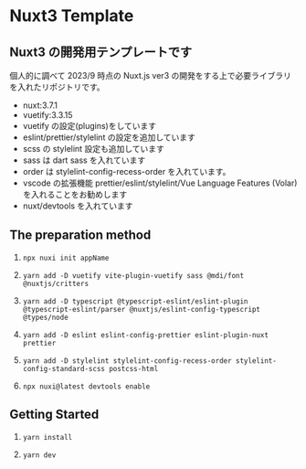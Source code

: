 # Nuxt3 Template

## Nuxt3 の開発用テンプレートです

個人的に調べて 2023/9 時点の Nuxt.js ver3 の開発をする上で必要ライブラリを入れたリポジトリです。

- nuxt:3.7.1
- vuetify:3.3.15
- vuetify の設定(plugins)をしています
- eslint/prettier/stylelint の設定を追加しています
- scss の stylelint 設定も追加しています
- sass は dart sass を入れています
- order は stylelint-config-recess-order を入れています。
- vscode の拡張機能 prettier/eslint/stylelint/Vue Language Features (Volar) を入れることをお勧めします
- nuxt/devtools を入れています

## The preparation method

1. `npx nuxi init appName`<br>

2. `yarn add -D vuetify vite-plugin-vuetify sass @mdi/font @nuxtjs/critters`<br>

3. `yarn add -D typescript @typescript-eslint/eslint-plugin @typescript-eslint/parser @nuxtjs/eslint-config-typescript @types/node`<br>

4. `yarn add -D eslint eslint-config-prettier eslint-plugin-nuxt prettier`<br>

5. `yarn add -D stylelint stylelint-config-recess-order stylelint-config-standard-scss postcss-html`<br>

6. `npx nuxi@latest devtools enable`<br>

## Getting Started

1. `yarn install`

2. `yarn dev`
